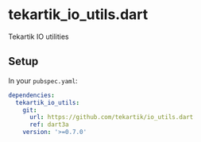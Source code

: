 # tekartik_io_utils.dart

Tekartik IO utilities

## Setup

In your `pubspec.yaml`:

```yaml
dependencies:
  tekartik_io_utils:
    git:
      url: https://github.com/tekartik/io_utils.dart
      ref: dart3a
    version: '>=0.7.0'
```